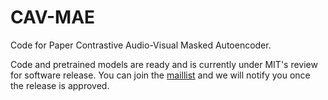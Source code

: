 # CAV-MAE
Code for Paper Contrastive Audio-Visual Masked Autoencoder.

Code and pretrained models are ready and is currently under MIT's review for software release. You can join the [maillist](https://forms.gle/aETqqnuW9RtvV1XEA) and we will notify you once the release is approved.  

